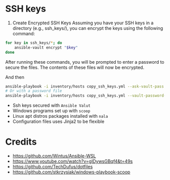 # SSH keys
1. Create Encrypted SSH Keys
Assuming you have your SSH keys in a directory (e.g., ssh_keys/), you can encrypt the keys using the following command:

```bash
for key in ssh_keys/*; do
    ansible-vault encrypt "$key"
done
```

After running these commands, you will be prompted to enter a password to secure the files. The contents of these files will now be encrypted.

And then
```bash
ansible-playbook -i inventory/hosts copy_ssh_keys.yml --ask-vault-pass
# Or with a password file
ansible-playbook -i inventory/hosts copy_ssh_keys.yml --vault-password-file /path/to/vault_password_file
```


- Ssh keys secured with `Ansible Valut`
- Windows programs set up with `scoop`
- Linux apt distros packages installed with `nala`
- Configuration files uses Jinja2 to be flexible

# Credits
- https://github.com/Wintus/Ansible-WSL
- https://www.youtube.com/watch?v=gIDywsGBqf4&t=49s
- https://github.com/TechDufus/dotfiles
- https://github.com/stkrzysiak/windows-playbook-scoop
